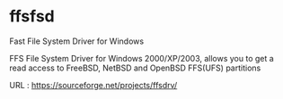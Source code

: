 # ffsfsd
Fast File System Driver for Windows


FFS File System Driver for Windows 2000/XP/2003, allows you to get a read access to FreeBSD, NetBSD and OpenBSD FFS(UFS) partitions

URL : https://sourceforge.net/projects/ffsdrv/